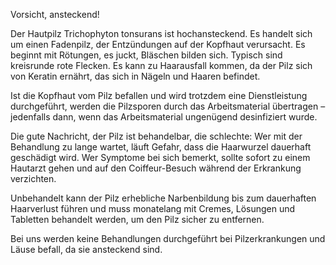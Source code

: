 Vorsicht, ansteckend! 

Der Hautpilz Trichophyton tonsurans ist hochansteckend. Es handelt sich um einen Fadenpilz, der Entzündungen auf der Kopfhaut verursacht. Es beginnt mit Rötungen, es juckt, Bläschen bilden sich. Typisch sind kreisrunde rote Flecken. Es kann zu Haarausfall kommen, da der Pilz sich von Keratin ernährt, das sich in Nägeln und Haaren befindet.


Ist die Kopfhaut vom Pilz befallen und wird trotzdem eine Dienstleistung durchgeführt, werden die Pilzsporen durch das Arbeitsmaterial übertragen – jedenfalls dann, wenn das Arbeitsmaterial ungenügend desinfiziert wurde.

Die gute Nachricht, der Pilz ist behandelbar, die schlechte: Wer mit der Behandlung zu lange wartet, läuft Gefahr, dass die Haarwurzel dauerhaft geschädigt wird. Wer Symptome bei sich bemerkt, sollte sofort zu einem Hautarzt gehen und auf den Coiffeur-Besuch während der Erkrankung verzichten.

Unbehandelt kann der Pilz erhebliche Narbenbildung bis zum dauerhaften Haarverlust führen und muss monatelang mit Cremes, Lösungen und Tabletten behandelt werden, um den Pilz sicher zu entfernen.

Bei uns werden keine Behandlungen durchgeführt bei Pilzerkrankungen und Läuse befall, da sie ansteckend sind.
